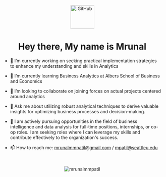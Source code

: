 <!--GITHUB GIF-->
<div align="center">
  <img src="https://media.giphy.com/media/KzJkzjggfGN5Py6nkT/giphy.gif" alt="GitHub" width="75"> 
</div>

<h1 align="center"> Hey there, My name is Mrunal</h1>

- 🔭 I’m currently working on seeking practical implementation strategies to enhance my understanding and skills in Analytics 
- 🌱 I’m currently learning Business Analytics at Albers School of Business and Economics 
- 👯 I’m looking to collaborate on joining forces on actual projects centered around analytics 
- 💬 Ask me about utilizing robust analytical techniques to derive valuable insights for optimizing business processes and decision-making.
- 🤝 I am actively pursuing opportunities in the field of business intelligence and data analysis for full-time positions, internships, or co-op roles. I am seeking roles where I can leverage my skills and contribute effectively to the organization's success.

- 📫 How to reach me: mrunalmmpatil@gmail.com / mpatil@seattleu.edu 


<!-- Adding a one-liner for each project
- GTA V
  - Description
- Brain Tumor project
  - Description
- Paws Connect 
  - Description
- LLM Projects
  - Description
- -->

<!--GITHUB STREAK-->
<br>
<p align = "center">
  <img src="https://github-readme-streak-stats.herokuapp.com/?user=mrunalmmpatil&" alt="mrunalmmpatil" />
</p>

<!--LINKEDIN CONNECTION-->
<!--
<h2 align="center"> Connect </h2>
<div align="center">
  <a href="https://www.linkedin.com/in/mrunalmmpatil/">
    <img src="https://github.com/mrunalmmpatil/mrunalmmpatil/raw/main/resources/linkedin_batch.jpg" alt="LinkedIn Batch" width="200">
  </a>
</div>
<!--
